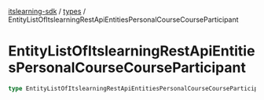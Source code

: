 [itslearning-sdk](../../modules.md) / [types](../index.md) / EntityListOfItslearningRestApiEntitiesPersonalCourseCourseParticipant

# EntityListOfItslearningRestApiEntitiesPersonalCourseCourseParticipant

```ts
type EntityListOfItslearningRestApiEntitiesPersonalCourseCourseParticipant = PaginatedResponse<ItslearningRestApiEntitiesPersonalCourseCourseParticipant>;
```
